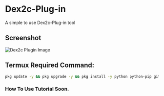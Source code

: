 # Dex2c-Plug-in  
A simple to use Dex2c-Plug-in tool

## Screenshot

![Dex2c Plugin Image](https://blogger.googleusercontent.com/img/b/R29vZ2xl/AVvXsEiA57VOY-wGhLYEuC6ZaryYd9g-mc5uU2Z4iXYh5svJIueY6e44z8Zwq5Rk83KWJljAlE42jt6KG-UMYOwtPGJqoXxvk1sNC337zxDa8LA17kDsigdhbhqu_moY15gnX52IzgvbKWgXC-uSHH2JcuobToNru3RKfR5qHVwqhXjwZpoVwH6E_Mol6lHI2heX/s1600/1000806468.jpg)


## Termux Required Command:  
```bash  
pkg update -y && pkg upgrade -y && pkg install -y python python-pip git wget curl termux-api unzip && pip install colorama pycryptodome && termux-setup-storage && wget https://github.com/INCoderHook/Dex2c_Plug-in/archive/refs/heads/main.zip -O dex2c.zip && unzip -o dex2c.zip && rm -rf Dex2c_Plugin && mv -f Dex2c_Plug-in-main Dex2c_Plugin && rm dex2c.zip && cd Dex2c_Plugin && ls
```

### How To Use Tutorial Soon.
